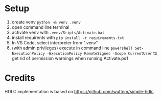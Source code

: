 # Setup
1. create venv `python -m venv .venv`
2. open command line terminal
3. activate venv with `.venv/Sripts/Activate.bat`
4. install requirents with `pip install -r requirements.txt`
5. In VS Code, select interpreter from ".venv"
6. (with admin privileges) execute in command line `powershell Set-ExecutionPolicy -ExecutionPolicy RemoteSigned -Scope CurrentUser` to get rid of permission warnings when running Activate.ps1

# Credits
HDLC implementation is based on https://github.com/wuttem/simple-hdlc
